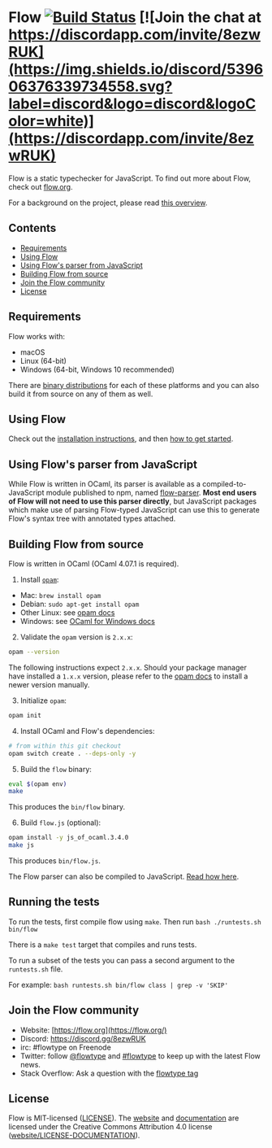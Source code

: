 # Flow [![Build Status](https://circleci.com/gh/facebook/flow/tree/master.svg?style=shield)](https://circleci.com/gh/facebook/flow/tree/master) [![Join the chat at https://discordapp.com/invite/8ezwRUK](https://img.shields.io/discord/539606376339734558.svg?label=discord&logo=discord&logoColor=white)](https://discordapp.com/invite/8ezwRUK)

Flow is a static typechecker for JavaScript. To find out more about Flow, check out [flow.org](https://flow.org/).

For a background on the project, please read [this overview](https://flow.org/en/docs/lang/).

## Contents

- [Requirements](#requirements)
- [Using Flow](#using-flow)
- [Using Flow's parser from JavaScript](#using-flows-parser-from-javascript)
- [Building Flow from source](#building-flow-from-source)
- [Join the Flow community](#join-the-flow-community)
- [License](#license)


## Requirements

Flow works with:

* macOS
* Linux (64-bit)
* Windows (64-bit, Windows 10 recommended)

There are [binary distributions](https://github.com/facebook/flow/releases) for each of these platforms and you can also build it from source on any of them as well.

## Using Flow

Check out the [installation instructions](https://flow.org/en/docs/install/), and then [how to get started](https://flow.org/en/docs/usage/).

## Using Flow's parser from JavaScript

While Flow is written in OCaml, its parser is available as a compiled-to-JavaScript module published to npm, named [flow-parser](https://www.npmjs.com/package/flow-parser). **Most end users of Flow
will not need to use this parser directly**, but JavaScript packages which make use of parsing
Flow-typed JavaScript can use this to generate Flow's syntax tree with annotated types attached.

## Building Flow from source

Flow is written in OCaml (OCaml 4.07.1 is required).

1. Install [`opam`](https://opam.ocaml.org):

  - Mac: `brew install opam`
  - Debian: `sudo apt-get install opam`
  - Other Linux: see [opam docs](https://opam.ocaml.org/doc/Install.html)
  - Windows: see [OCaml for Windows docs](https://fdopen.github.io/opam-repository-mingw/installation/)

2. Validate the `opam` version is `2.x.x`:

  ```sh
  opam --version
  ```

  The following instructions expect `2.x.x`.
  Should your package manager have installed a `1.x.x` version,
  please refer to the [opam docs](https://opam.ocaml.org/doc/Install.html) to install a newer version manually.

3. Initialize `opam`:

  ```sh
  opam init
  ```

4. Install OCaml and Flow's dependencies:

  ```sh
  # from within this git checkout
  opam switch create . --deps-only -y
  ```

5. Build the `flow` binary:

  ```sh
  eval $(opam env)
  make
  ```

  This produces the `bin/flow` binary.

6. Build `flow.js` (optional):

  ```sh
  opam install -y js_of_ocaml.3.4.0
  make js
  ```

  This produces `bin/flow.js`.

  The Flow parser can also be compiled to JavaScript. [Read how here](src/parser/README.md).

## Running the tests

To run the tests, first compile flow using `make`. Then run `bash ./runtests.sh bin/flow`

There is a `make test` target that compiles and runs tests.

To run a subset of the tests you can pass a second argument to the `runtests.sh` file.

For example: `bash runtests.sh bin/flow class | grep -v 'SKIP'`

## Join the Flow community
* Website: [https://flow.org](https://flow.org/)
* Discord: https://discord.gg/8ezwRUK
* irc: #flowtype on Freenode
* Twitter: follow [@flowtype](https://twitter.com/flowtype) and [#flowtype](https://twitter.com/hashtag/flowtype) to keep up with the latest Flow news.
* Stack Overflow: Ask a question with the [flowtype tag](https://stackoverflow.com/questions/tagged/flowtype)

## License
Flow is MIT-licensed ([LICENSE](https://github.com/facebook/flow/blob/master/LICENSE)). The [website](https://flow.org/) and [documentation](https://flow.org/en/docs/) are licensed under the Creative Commons Attribution 4.0 license ([website/LICENSE-DOCUMENTATION](https://github.com/facebook/flow/blob/master/website/LICENSE-DOCUMENTATION)).
